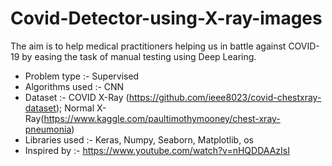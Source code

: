 # Covid-Detector-using-X-ray-images
The aim is to help medical practitioners helping us in battle against COVID-19 by easing the task of manual testing using Deep Learing.
- Problem type :- Supervised
- Algorithms used :- CNN
- Dataset :-  COVID X-Ray (https://github.com/ieee8023/covid-chestxray-dataset); Normal X-Ray(https://www.kaggle.com/paultimothymooney/chest-xray-pneumonia)
- Libraries used :- Keras, Numpy, Seaborn, Matplotlib, os
- Inspired by :- https://www.youtube.com/watch?v=nHQDDAAzIsI

